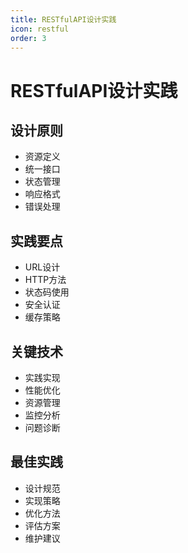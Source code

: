 ```yaml
---
title: RESTfulAPI设计实践
icon: restful
order: 3
---
```


# RESTfulAPI设计实践

## 设计原则
- 资源定义
- 统一接口
- 状态管理
- 响应格式
- 错误处理

## 实践要点
- URL设计
- HTTP方法
- 状态码使用
- 安全认证
- 缓存策略

## 关键技术
- 实践实现
- 性能优化
- 资源管理
- 监控分析
- 问题诊断

## 最佳实践
- 设计规范
- 实现策略
- 优化方法
- 评估方案
- 维护建议
